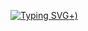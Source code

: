 [![Typing SVG](https://readme-typing-svg.demolab.com?font=Fira+Code&weight=600&size=25&duration=4000&pause=400&color=F70000&vCenter=true&repeat=false&width=550&lines=Hi+there%2C;I'm+Hossein+Khalili;I+hope+you+are+always+happy+%3A)+)](https://git.io/typing-svg)
